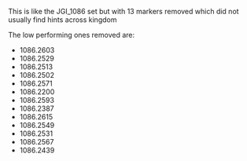 This is like the JGI_1086 set but with 13 markers removed which did not usually find hints across kingdom

The low performing ones removed are:
 - 1086.2603
 - 1086.2529
 - 1086.2513
 - 1086.2502
 - 1086.2571
 - 1086.2200
 - 1086.2593
 - 1086.2387
 - 1086.2615
 - 1086.2549
 - 1086.2531
 - 1086.2567
 - 1086.2439
